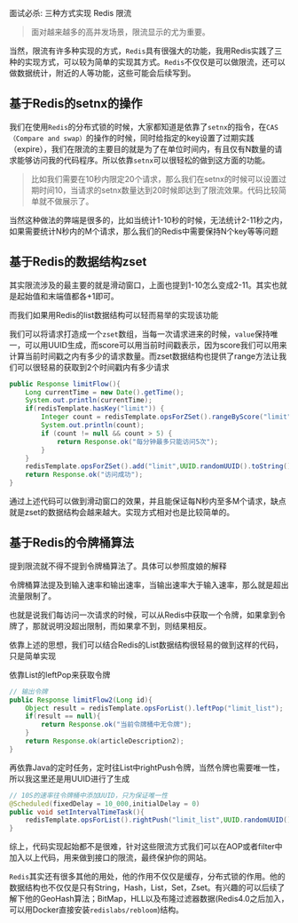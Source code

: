 面试必杀: 三种方式实现 Redis 限流

> 面对越来越多的高并发场景，限流显示的尤为重要。

当然，限流有许多种实现的方式，`Redis`具有很强大的功能，我用Redis实践了三种的实现方式，可以较为简单的实现其方式。`Redis`不仅仅是可以做限流，还可以做数据统计，附近的人等功能，这些可能会后续写到。

## 基于Redis的setnx的操作

我们在使用`Redis`的分布式锁的时候，大家都知道是依靠了`setnx`的指令，在`CAS（Compare and swap）`的操作的时候，同时给指定的key设置了过期实践（expire），我们在限流的主要目的就是为了在单位时间内，有且仅有N数量的请求能够访问我的代码程序。所以依靠`setnx`可以很轻松的做到这方面的功能。

> 比如我们需要在10秒内限定20个请求，那么我们在setnx的时候可以设置过期时间10，当请求的setnx数量达到20时候即达到了限流效果。代码比较简单就不做展示了。

当然这种做法的弊端是很多的，比如当统计1-10秒的时候，无法统计2-11秒之内，如果需要统计N秒内的M个请求，那么我们的Redis中需要保持N个key等等问题

## 基于Redis的数据结构zset

其实限流涉及的最主要的就是滑动窗口，上面也提到1-10怎么变成2-11。其实也就是起始值和末端值都各+1即可。

而我们如果用Redis的list数据结构可以轻而易举的实现该功能

我们可以将请求打造成一个`zset`数组，当每一次请求进来的时候，`value`保持唯一，可以用UUID生成，而score可以用当前时间戳表示，因为score我们可以用来计算当前时间戳之内有多少的请求数量。而zset数据结构也提供了range方法让我们可以很轻易的获取到2个时间戳内有多少请求

```java
public Response limitFlow(){
    Long currentTime = new Date().getTime();
    System.out.println(currentTime);
    if(redisTemplate.hasKey("limit")) {
        Integer count = redisTemplate.opsForZSet().rangeByScore("limit", currentTime -  intervalTime, currentTime).size();        // intervalTime是限流的时间 
        System.out.println(count);
        if (count != null && count > 5) {
            return Response.ok("每分钟最多只能访问5次");
        }
    }
    redisTemplate.opsForZSet().add("limit",UUID.randomUUID().toString(),currentTime);
    return Response.ok("访问成功");
}
```

通过上述代码可以做到滑动窗口的效果，并且能保证每N秒内至多M个请求，缺点就是zset的数据结构会越来越大。实现方式相对也是比较简单的。

## 基于Redis的令牌桶算法

提到限流就不得不提到令牌桶算法了。具体可以参照度娘的解释

令牌桶算法提及到输入速率和输出速率，当输出速率大于输入速率，那么就是超出流量限制了。

也就是说我们每访问一次请求的时候，可以从Redis中获取一个令牌，如果拿到令牌了，那就说明没超出限制，而如果拿不到，则结果相反。

依靠上述的思想，我们可以结合Redis的List数据结构很轻易的做到这样的代码，只是简单实现

依靠List的leftPop来获取令牌

```java
// 输出令牌
public Response limitFlow2(Long id){
    Object result = redisTemplate.opsForList().leftPop("limit_list");
    if(result == null){
        return Response.ok("当前令牌桶中无令牌");
    }
    return Response.ok(articleDescription2);
}
```

再依靠Java的定时任务，定时往List中rightPush令牌，当然令牌也需要唯一性，所以我这里还是用UUID进行了生成

```java
// 10S的速率往令牌桶中添加UUID，只为保证唯一性
@Scheduled(fixedDelay = 10_000,initialDelay = 0)
public void setIntervalTimeTask(){
    redisTemplate.opsForList().rightPush("limit_list",UUID.randomUUID().toString());
}
```

综上，代码实现起始都不是很难，针对这些限流方式我们可以在AOP或者filter中加入以上代码，用来做到接口的限流，最终保护你的网站。

`Redis`其实还有很多其他的用处，他的作用不仅仅是缓存，分布式锁的作用。他的数据结构也不仅仅是只有String，Hash，List，Set，Zset。有兴趣的可以后续了解下他的GeoHash算法；BitMap，HLL以及布隆过滤器数据(Redis4.0之后加入，可以用Docker直接安装`redislabs/rebloom`)结构。